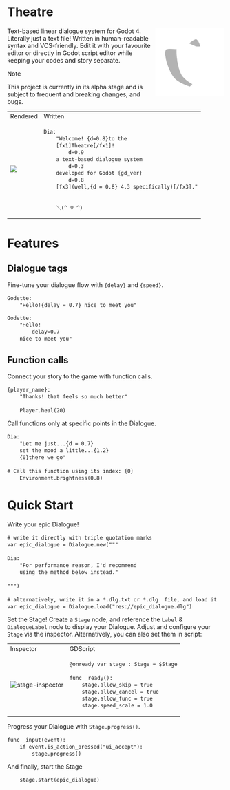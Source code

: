 # Theatre

<img src="/addons/Theatre/assets/icons/Theatre.svg" height="160" align="right">

Text-based linear dialogue system for Godot 4. Literally just a text file! Written in human-readable syntax and VCS-friendly. Edit it with your favourite editor or directly in Godot script editor while keeping your codes and story separate.

> [!NOTE]
> This project is currently in its alpha stage and is subject to frequent and breaking changes, and bugs.

<table align="center">
<tr>
<td> Rendered </td> <td> Written </td>
</tr>
<tr>
<td>
    
![](https://github.com/nndda/Theatre/assets/96333146/58d7c400-9aac-4ba3-971c-57d7b28cb7e3)

</td>
<td>
    
```
Dia:
    "Welcome! {d=0.8}to the
    [fx1]Theatre[/fx1]!
        d=0.9
    a text-based dialogue system
        d=0.3
    developed for Godot {gd_ver}
        d=0.8
    [fx3](well,{d = 0.8} 4.3 specifically)[/fx3]."


    ＼(^ ▽ ^)
```

</td>
</tr>
</table>

# Features

## Dialogue tags

Fine-tune your dialogue flow with `{delay}` and `{speed}`.
```
Godette:
    "Hello!{delay = 0.7} nice to meet you"
```
```
Godette:
    "Hello!
        delay=0.7
    nice to meet you"
```

## Function calls

Connect your story to the game with function calls.
```
{player_name}:
    "Thanks! that feels so much better"

    Player.heal(20)
```

Call functions only at specific points in the Dialogue.
```
Dia:
    "Let me just...{d = 0.7}
    set the mood a little...{1.2}
    {0}there we go"

# Call this function using its index: {0}
    Environment.brightness(0.8)
```

# Quick Start

Write your epic Dialogue!
```gdscript
# write it directly with triple quotation marks
var epic_dialogue = Dialogue.new("""

Dia:
    "For performance reason, I'd recommend
    using the method below instead."

""")

# alternatively, write it in a *.dlg.txt or *.dlg  file, and load it
var epic_dialogue = Dialogue.load("res://epic_dialogue.dlg")
```

Set the Stage! Create a `Stage` node, and reference the `Label` & `DialogueLabel` node to display your Dialogue. Adjust and configure your `Stage` via the inspector. Alternatively, you can also set them in script:

<table>
<tr>
<td>
    Inspector
</td>
<td>
    GDScript
</td>
</tr>

<tr>
<td>

![stage-inspector](https://github.com/nndda/Theatre/assets/96333146/69d7b946-2444-4247-8cdf-394332466c99)

</td>
<td>

```gdscript
@onready var stage : Stage = $Stage

func _ready():
    stage.allow_skip = true
    stage.allow_cancel = true
    stage.allow_func = true
    stage.speed_scale = 1.0
```

</td>
</tr>

</table>

Progress your Dialogue with `Stage.progress()`.

```gdscript
func _input(event):
    if event.is_action_pressed("ui_accept"):
        stage.progress()
```

And finally, start the Stage

```gdscript
    stage.start(epic_dialogue)
```
